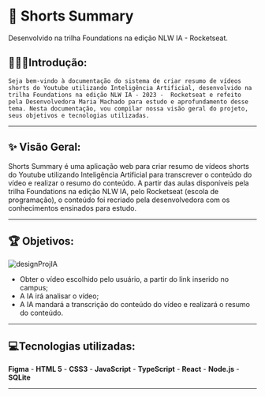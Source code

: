 # 🎥 Shorts Summary

Desenvolvido na trilha Foundations na edição NLW IA - Rocketseat.

## 👨🏽‍💻**Introdução:**


`Seja bem-vindo à documentação do sistema de criar resumo de vídeos shorts do Youtube utilizando Inteligência Artificial, desenvolvido na trilha Foundations na edição NLW IA - 2023 - 
Rocketseat e refeito pela Desenvolvedora Maria Machado para estudo e aprofundamento desse tema. Nesta documentação, vou compilar nossa visão geral do projeto, seus objetivos e tecnologias utilizadas.`

---

## ✨ Visão Geral:

Shorts Summary é uma aplicação web para criar resumo de vídeos shorts do Youtube utilizando Inteligência Artificial para transcrever o conteúdo do vídeo e
realizar o resumo do conteúdo. A partir das aulas disponíveis pela trilha Foundations na edição NLW IA, pelo Rocketseat (escola de programação), o conteúdo foi recriado pela desenvolvedora
com os conhecimentos ensinados para estudo.

---

## 🏆 Objetivos:
![designProjIA](https://github.com/MaaMachado/shortsSummary/assets/102763421/c4b19acf-b07c-4d65-93a8-3f50c8ee2be0)
- Obter o vídeo escolhido pelo usuário, a partir do link inserido no campus;
- A IA irá analisar o vídeo; 
- A IA mandará a transcrição do conteúdo do vídeo e realizará o resumo do conteúdo.

---

## 💻Tecnologias utilizadas:

**Figma** - **HTML 5** - **CSS3** - **JavaScript** - **TypeScript** - **React** - **Node.js** - **SQLite**

---

